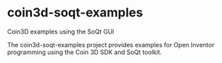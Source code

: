 # coin3d-soqt-examples
Coin3D examples using the SoQt GUI

The coin3d-soqt-examples project provides examples for Open Inventor programming using the Coin 3D SDK and SoQt toolkit.

